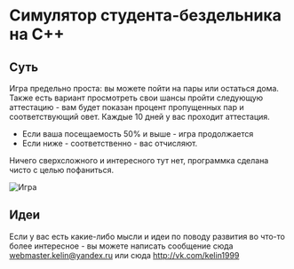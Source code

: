 # Симулятор студента-бездельника на С++
## Суть
Игра предельно проста: вы можете пойти на пары или остаться дома.
Также есть вариант просмотреть свои шансы пройти следующую аттестацию - вам будет показан процент пропущенных пар и соответствующий овет.
Каждые 10 дней у вас проходит аттестация. 
+ Если ваша посещаемость 50% и выше - игра продолжается
+ Если ниже - соответственно - вас отчисляют.

Ничего сверхсложного и интересного тут нет, программка сделана чисто с целью пофаниться.

![Игра](https://pbs.twimg.com/media/CxtT7_IWgAUVWew.jpg:large)
## Идеи
Если у вас есть какие-либо мысли и идеи по поводу развития во что-то более интересное - вы можете написать сообщение сюда webmaster.kelin@yandex.ru или cюда http://vk.com/kelin1999
